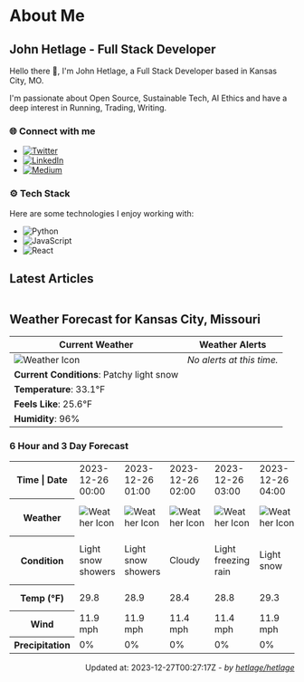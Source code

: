 # About Me

## John Hetlage - Full Stack Developer

Hello there 👋, I'm John Hetlage, a Full Stack Developer based in Kansas City, MO. 

I'm passionate about Open Source, Sustainable Tech, AI Ethics and have a deep interest in Running, Trading, Writing.

### 🌐 Connect with me
- [![Twitter](https://img.shields.io/badge/Twitter-1DA1F2?style=for-the-badge&logo=twitter&logoColor=white)](https://twitter.com/j_hetlage)
- [![LinkedIn](https://img.shields.io/badge/LinkedIn-0077B5?style=for-the-badge&logo=linkedin&logoColor=white)](https://linkedin.com/in/john-hetlage)
- [![Medium](https://img.shields.io/badge/Medium-12100E?style=for-the-badge&logo=medium&logoColor=white)](https://medium.com/@jhetlage)

### ⚙️ Tech Stack
Here are some technologies I enjoy working with:
- ![Python](https://img.shields.io/badge/-Python-05122A?style=flat&logo=Python)
- ![JavaScript](https://img.shields.io/badge/-JavaScript-05122A?style=flat&logo=JavaScript)
- ![React](https://img.shields.io/badge/-React-05122A?style=flat&logo=React)


## Latest Articles

<table>
  <tbody></tbody>
</table>


## Weather Forecast for Kansas City, Missouri

| **Current Weather** | **Weather Alerts** |
|---------------------|--------------------|
| ![Weather Icon](https://cdn.weatherapi.com/weather/64x64/night/323.png) |  _No alerts at this time._  |
| **Current Conditions**: Patchy light snow |  | 
| **Temperature**: 33.1°F |  |
| **Feels Like**: 25.6°F |  |
| **Humidity**: 96% | |

### 6 Hour and 3 Day Forecast

<table>
  <tbody>  
    <tr><th>Time | Date</th><td>2023-12-26 00:00</td><td>2023-12-26 01:00</td><td>2023-12-26 02:00</td><td>2023-12-26 03:00</td><td>2023-12-26 04:00</td><td>2023-12-26 05:00</td><td>2023-12-26</td><td>2023-12-27</td><td>2023-12-28</td></tr>
    <tr><th>Weather</th><td><img src="https://cdn.weatherapi.com/weather/64x64/night/368.png" alt="Weather Icon"></td><td><img src="https://cdn.weatherapi.com/weather/64x64/night/368.png" alt="Weather Icon"></td><td><img src="https://cdn.weatherapi.com/weather/64x64/night/119.png" alt="Weather Icon"></td><td><img src="https://cdn.weatherapi.com/weather/64x64/night/311.png" alt="Weather Icon"></td><td><img src="https://cdn.weatherapi.com/weather/64x64/night/326.png" alt="Weather Icon"></td><td><img src="https://cdn.weatherapi.com/weather/64x64/night/368.png" alt="Weather Icon"></td>
    <td><img src="https://cdn.weatherapi.com/weather/64x64/day/371.png" alt="Weather Icons"</td><td><img src="https://cdn.weatherapi.com/weather/64x64/day/326.png" alt="Weather Icons"</td><td><img src="https://cdn.weatherapi.com/weather/64x64/day/176.png" alt="Weather Icons"</td></tr>
    <tr><th>Condition</th><td>Light snow showers</td><td>Light snow showers</td><td>Cloudy</td><td>Light freezing rain</td><td>Light snow</td><td>Light snow showers</td>
    <td>Moderate or heavy snow showers</td><td>Light snow</td><td>Patchy rain possible</td></tr>
    <tr><th>Temp (°F)</th><td>29.8</td><td>28.9</td><td>28.4</td><td>28.8</td><td>29.3</td><td>29.2</td>
    <td>35.3° / 27.9°F</td><td>33.6° / 28.7°F</td><td>38.7° / 31.8°F</td></tr>
    <tr><th>Wind</th><td>11.9 mph</td><td>11.9 mph</td><td>11.4 mph</td><td>11.4 mph</td><td>11.9 mph</td><td>13.4 mph</td>
    <td>16.6 mph</td><td>15.9 mph</td><td>15.7 mph</td></tr>
    <tr><th>Precipitation</th><td>0%</td><td>0%</td><td>0%</td><td>0%</td><td>0%</td><td>0%</td>
    <td>97%</td><td>69%</td><td>66%</td></tr>
  </tbody>
</table>

<div align="right">

Updated at: 2023-12-27T00:27:17Z - *by [hetlage/hetlage](https://github.com/hetlage/hetlage)*

</div>

